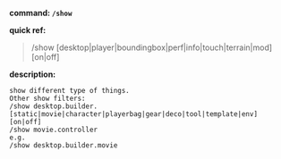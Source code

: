 <!-- BEGIN_AUTOGEN: do NOT edit in this block -->

**command: `/show`**

**quick ref:**
> /show [desktop|player|boundingbox|perf|info|touch|terrain|mod] [on|off]

**description:**

```
show different type of things.
Other show filters: 
/show desktop.builder.[static|movie|character|playerbag|gear|deco|tool|template|env] [on|off]
/show movie.controller
e.g.
/show desktop.builder.movie
```

<!-- END_AUTOGEN-->
